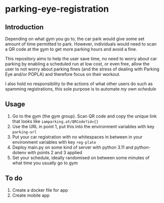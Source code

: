 # parking-eye-registration

## Introduction

Depending on what gym you go to, the car park would give some set amount of time permitted to park. However, individuals would need to scan a QR code at the gym to get more parking hours and avoid a fine.

This repository aims to help the user save time, no need to worry about car parking by enabling a scheduled run at low cost, or even free, allow the user to not worry about parking fines (and the stress of dealing with Parking Eye and/or POPLA) and therefore focus on their workout.

I also hold no responsibility to the actions of what other users do such as spamming registrations, this sole purpose is to automate *my own schedule*

## Usage
1. Go to the gym (the gym group). Scan QR code and copy the unique link that looks like `iamparking.at/QRCode?id={}`
2. Use the URL in point 1, put this into the environment variables with key `parking-url`
3. Put your car registration with no whitespaces in between in your environment variables with key `reg-plate`
4. Deploy main.py on some kind of server with python 3.11 and python-dotenv with points 2 and 3 applied
5. Set your schedule, ideally randomised on between some minutes of what time you usually go to gym
## To do

1. Create a docker file for app
2. Create mobile app
